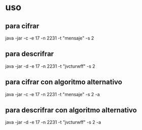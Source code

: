 # uso
## para cifrar
java -jar -c -e 17 -n 2231 -t "mensaje" -s 2

## para descrifrar
java -jar -d -e 17 -n 2231 -t "jvcturwff" -s 2

## para cifrar con algoritmo alternativo
java -jar -c -e 17 -n 2231 -t "mensaje" -s 2 -a

## para descrifrar con algoritmo alternativo
java -jar -d -e 17 -n 2231 -t "jvcturwff" -s 2 -a
